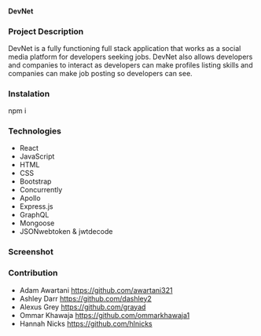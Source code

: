 #### DevNet

### Project Description
DevNet is a fully functioning full stack application that works as a social media platform for developers seeking jobs. DevNet also allows developers and companies to interact as developers can make profiles listing skills and companies can make job posting so developers can see.

### Instalation 
npm i

### Technologies 
* React
* JavaScript
* HTML
* CSS
* Bootstrap
* Concurrently
* Apollo
* Express.js
* GraphQL
* Mongoose
* JSONwebtoken & jwtdecode


### Screenshot 

### Contribution 

* Adam Awartani https://github.com/awartani321
* Ashley Darr https://github.com/dashley2
* Alexus Grey https://github.com/grayad
* Ommar Khawaja https://github.com/ommarkhawaja1
* Hannah Nicks https://github.com/hlnicks

